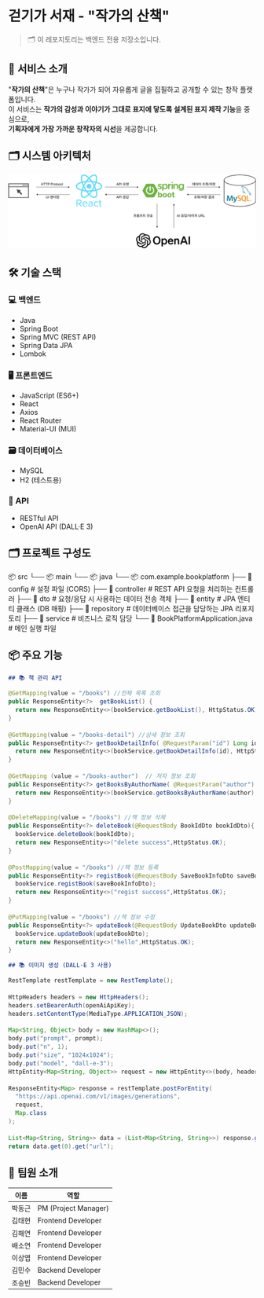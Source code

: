 # 걷기가 서재 - "작가의 산책"

> 🗂️ 이 레포지토리는 백엔드 전용 저장소입니다.

## 📌 서비스 소개

"**작가의 산책**"은 누구나 작가가 되어 자유롭게 글을 집필하고 공개할 수 있는 창작 플랫폼입니다.  
이 서비스는 **작가의 감성과 이야기가 그대로 표지에 닿도록 설계된 표지 제작 기능**을 중심으로,  
**기획자에게 가장 가까운 창작자의 시선**을 제공합니다.

## 🗂 시스템 아키텍처

![시스템 아키텍처](./docs/architecture.png)

## 🛠️ 기술 스택

### 💻 백엔드
- Java
- Spring Boot
- Spring MVC (REST API)
- Spring Data JPA
- Lombok

### 🖥️ 프론트엔드
- JavaScript (ES6+)
- React
- Axios
- React Router
- Material-UI (MUI)

### 🗃️ 데이터베이스
- MySQL
- H2 (테스트용)

### 🔗 API
- RESTful API
- OpenAI API (DALL·E 3)

## 🗂 프로젝트 구성도

📦 src
└── 📦 main
└── 📦 java
└── 📦 com.example.bookplatform
├── 📁 config # 설정 파일 (CORS)
├── 📁 controller # REST API 요청을 처리하는 컨트롤러
├── 📁 dto # 요청/응답 시 사용하는 데이터 전송 객체
├── 📁 entity # JPA 엔티티 클래스 (DB 매핑)
├── 📁 repository # 데이터베이스 접근을 담당하는 JPA 리포지토리
├── 📁 service # 비즈니스 로직 담당
└── 📄 BookPlatformApplication.java # 메인 실행 파일

## 📦 주요 기능
```markdown
## 📚 책 관리 API
```

```java
@GetMapping(value = "/books") //전체 목록 조회
public ResponseEntity<?>  getBookList() {
  return new ResponseEntity<>(bookService.getBookList(), HttpStatus.OK);
}

@GetMapping(value = "/books-detail") //상세 정보 조회
public ResponseEntity<?> getBookDetailInfo( @RequestParam("id") Long id) {
  return new ResponseEntity<>(bookService.getBookDetailInfo(id), HttpStatus.OK);
}

@GetMapping (value = "/books-author")  // 저자 정보 조회
public ResponseEntity<?> getBooksByAuthorName( @RequestParam("author") String author) {
  return new ResponseEntity<>(bookService.getBooksByAuthorName(author), HttpStatus.OK);
}

@DeleteMapping(value = "/books") //책 정보 삭제
public ResponseEntity<?> deleteBook(@RequestBody BookIdDto bookIdDto){
  bookService.deleteBook(bookIdDto);
  return new ResponseEntity<>("delete success",HttpStatus.OK);
}

@PostMapping(value = "/books") //책 정보 등록
public ResponseEntity<?> registBook(@RequestBody SaveBookInfoDto saveBookInfoDto){
  bookService.registBook(saveBookInfoDto);
  return new ResponseEntity<>("regist success",HttpStatus.OK);
}

@PutMapping(value = "/books") //책 정보 수정
public ResponseEntity<?> updateBook(@RequestBody UpdateBookDto updateBookDto){
  bookService.updateBook(updateBookDto);
  return new ResponseEntity<>("hello",HttpStatus.OK);
}
```

```markdown
## 📚 이미지 생성 (DALL·E 3 사용)
```
```java
RestTemplate restTemplate = new RestTemplate();

HttpHeaders headers = new HttpHeaders();
headers.setBearerAuth(openAiApiKey);
headers.setContentType(MediaType.APPLICATION_JSON);

Map<String, Object> body = new HashMap<>();
body.put("prompt", prompt);
body.put("n", 1);
body.put("size", "1024x1024");
body.put("model", "dall-e-3");
HttpEntity<Map<String, Object>> request = new HttpEntity<>(body, headers);

ResponseEntity<Map> response = restTemplate.postForEntity(
  "https://api.openai.com/v1/images/generations",
  request,
  Map.class
);

List<Map<String, String>> data = (List<Map<String, String>>) response.getBody().get("data");
return data.get(0).get("url");
```

## 👥 팀원 소개

| 이름     | 역할               |
|----------|--------------------|
| 박동근   | PM (Project Manager) |
| 김태현   | Frontend Developer |
| 김해연   | Frontend Developer |
| 배소연   | Frontend Developer |
| 이상엽   | Frontend Developer |
| 김민수   | Backend Developer  |
| 조승빈   | Backend Developer  |



